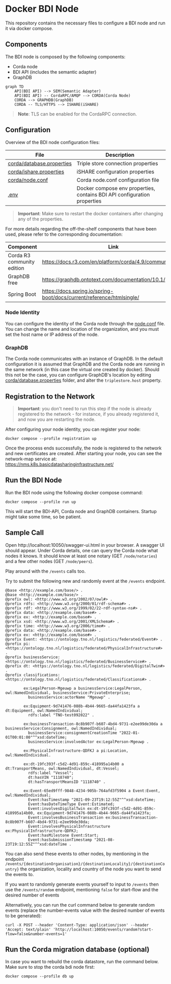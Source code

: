 # Docker BDI Node

This repository contains the necessary files to configure a BDI node and run it via docker compose.

## Components

The BDI node is composed by the following components:
  
  - Corda node
  - BDI API (includes the semantic adapter)
  - GraphDB

```mermaid
graph TD
    API(BDI API) --> SEM(Semantic Adapter)
    API(BDI API) -- CordaRPC/AMQP --> CORDA(Corda Node)
    CORDA --> GRAPHDB(GraphDB)
    CORDA -- TLS/HTTPS --> ISHARE(iSHARE)
```

> **Note**: TLS can be enabled for the CordaRPC connection.

## Configuration

Overview of the BDI node configuration files:

| File                                                   | Description                                                              |
|--------------------------------------------------------|--------------------------------------------------------------------------|
| [corda/database.properties](corda/database.properties) | Triple store connection properties                                       | 
| [corda/ishare.properties](corda/ishare.properties)     | iSHARE configuration properties                                          |
| [corda/node.conf](corda/node.conf)                     | Corda node.conf configuration file                                       |
| [.env](.env)                                           | Docker compose env properties, contains BDI API configuration properties | 


> **Important**: Make sure to restart the docker containers after changing any of the properties.

For more details regarding the off-the-shelf components that have been used, please refer to the corresponding documentation:

| Component                  | Link                                                                   |
|----------------------------|------------------------------------------------------------------------|
| Corda R3 community edition | https://docs.r3.com/en/platform/corda/4.9/community.html               |
| GraphDB free               | https://graphdb.ontotext.com/documentation/10.1/                       |
| Spring Boot                | https://docs.spring.io/spring-boot/docs/current/reference/htmlsingle/  |


### Node Identity

You can configure the identity of the Corda node through the [node.conf](corda/node.conf) file. You can change the name and location of the organization, and you must set the host name or IP address of the node. 

### GraphDB

The Corda node communicates with an instance of GraphDB. In the default configuration it is assumed that GraphDB and the Corda node are running in the same network (in this case the virtual one created by docker). 
Should this not be the case, you can configure GraphDB's location by editing [corda/database.properties](corda/database.properties) folder, and alter the `triplestore.host` property.

## Registration to the Network

> **Important**: you don't need to run this step if the node is already registered to the network - for instance, if you already registered it, and now you are restarting the node.

After configuring your node identity, you can register your node:

```
docker compose --profile registration up
```

Once the process ends successfully, the node is registered to the network and new certificates are created. After starting your node, you can see the network-map service at: https://nms.k8s.basicdatasharinginfrastructure.net/

## Run the BDI Node

Run the BDI node using the following docker compose command:

```
docker compose --profile run up
```

This will start the BDI-API, Corda node and GraphDB containers. Startup might take some time, so be patient.

## Sample Call

Open http://localhost:10050/swagger-ui.html in your browser. A swagger UI should appear.
Under Corda details, one can query the Corda node what nodes it knows. It should know at least one notary (GET `/node/notaries`) and a few other nodes (GET `/node/peers`).

Play around with the `/events` calls too. 

Try to submit the following new and randomly event at the `/events` endpoint.

```
@base <http://example.com/base/> . 
@base <http://example.com/base/> . 
@prefix owl: <http://www.w3.org/2002/07/owl#> . 
@prefix rdfs: <http://www.w3.org/2000/01/rdf-schema#> .
@prefix rdf: <http://www.w3.org/1999/02/22-rdf-syntax-ns#> .
@prefix data: <http://example.com/base#> .
@prefix ex: <http://example.com/base#> . 
@prefix xsd: <http://www.w3.org/2001/XMLSchema#> .
@prefix time: <http://www.w3.org/2006/time#> . 
@prefix data: <http://example.com/base#> .
@prefix ex: <http://example.com/base#> . 
@prefix Event: <https://ontology.tno.nl/logistics/federated/Event#> . 
@prefix pi: <https://ontology.tno.nl/logistics/federated/PhysicalInfrastructure#> .
@prefix businessService: <https://ontology.tno.nl/logistics/federated/BusinessService#> .
@prefix dt: <https://ontology.tno.nl/logistics/federated/DigitalTwin#> .
@prefix classifications: <https://ontology.tno.nl/logistics/federated/Classifications#> .

        ex:LegalPerson-Mgeuwp a businessService:LegalPerson, owl:NamedIndividual, businessService:PrivateEnterprise;
          businessService:actorName "Mgeuwp" .
            
        ex:Equipment-9d741476-088b-4b44-9665-da44fa1423fa a dt:Equipment, owl:NamedIndividual;
          rdfs:label "TNO-test092022" .
            
        ex:businessTransaction-8c8b907f-b607-4bd4-9731-e2ee99de30da a businessService:Consignment, owl:NamedIndividual;
          businessService:consignmentCreationTime "2022-01-01T00:01:00"^^xsd:dateTime;
          businessService:involvedActor ex:LegalPerson-Mgeuwp .
            
        ex:PhysicalInfrastructure-QDFKJ a pi:Location, owl:NamedIndividual.
         
        ex:dt-19fc393f-c5d2-4d91-859c-418995a14b00 a dt:TransportMeans, owl:NamedIndividual, dt:Vessel;
          rdfs:label "Vessel";
          dt:hasVIN "1118740";
          dt:hasTransportMeansID "1118740" .
             
        ex:Event-65ed9fff-9848-4234-905b-764afd3f5904 a Event:Event, owl:NamedIndividual;
          Event:hasTimestamp "2021-09-23T19:12:55Z"^^xsd:dateTime;
          Event:hasDateTimeType Event:Estimated;
          Event:involvesDigitalTwin ex:dt-19fc393f-c5d2-4d91-859c-418995a14b00, ex:Equipment-9d741476-088b-4b44-9665-da44fa1423fa;
          Event:involvesBusinessTransaction ex:businessTransaction-8c8b907f-b607-4bd4-9731-e2ee99de30da;
          Event:involvesPhysicalInfrastructure ex:PhysicalInfrastructure-QDFKJ;
          Event:hasMilestone Event:Start;
          Event:hasSubmissionTimestamp "2021-08-23T19:12:55Z"^^xsd:dateTime .
```

You can also send these events to other nodes, by mentioning in the endpoint `/events/{destinationOrganisation}/{destinationLocality}/{destinationCountry}` the organization, locality and country of the node you want to send the events to.

If you want to randomly generate events yourself to input to `/events` then use the `/events/random` endpoint, mentioning `false` for start-flow and the desired number of events

Alternatively, you can run the curl command below to generate random events (replace the number-events value with the desired number of events to be generated):
```
curl -X POST --header 'Content-Type: application/json' --header 'Accept: text/plain' 'http://localhost:10050/events/random?start-flow=false&number-events=1'
```


## Run the Corda migration database (optional)

In case you want to rebuild the corda datastore, run the command below. Make sure to stop the corda bdi node first:

```
docker compose --profile db up
```
